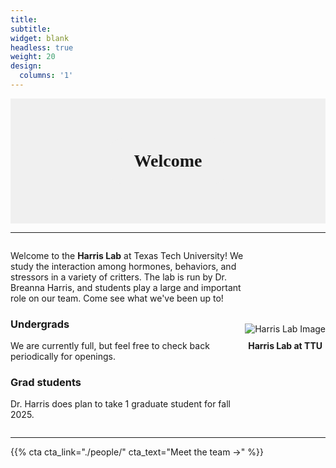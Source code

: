 ```yaml
---
title: 
subtitle:
widget: blank
headless: true
weight: 20
design:
  columns: '1'
---
```


<div style="display: flex; justify-content: center; align-items: center; height: 5vh; background-color: #f0f0f0;">
    <div style="display: inline-block; background-color: #f0f0f0; padding: 20px 40px; border-radius: 20px; text-align: center;">
        <h1 style="font-family: 'Playfair Display', serif; margin: 0;">Welcome</h1>
    </div>
</div>

---

<div style="display: flex; align-items: center;">
    <div style="flex: 1;">
        <p>Welcome to the <strong>Harris Lab</strong> at Texas Tech University! We study the interaction among hormones, behaviors, and stressors in a variety of critters. The lab is run by Dr. Breanna Harris, and students play a large and important role on our team. Come see what we've been up to!</p>
        <h3>Undergrads</h3>
        <p>We are currently full, but feel free to check back periodically for openings.</p>
        <h3>Grad students</h3>
        <p>Dr. Harris does plan to take 1 graduate student for fall 2025.</p>
    </div>
    <div style="margin-top: 20px; text-align: center;">
        <img src="https://github.com/breanna-n-harris/Harris-lab-website/assets/58483740/c3e6e8b7-28d7-4e78-a747-56f2bb79dc21" alt="Harris Lab Image" style="max-width: 500px; height: auto;">
        <p style="margin-top: 10px;"><strong>Harris Lab at TTU</strong></p>
    </div>
</div>

---



{{% cta cta_link="./people/" cta_text="Meet the team →" %}}

